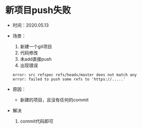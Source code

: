 # 新项目push失败

+ 时间：2020.05.13
+ 场景：
  1. 新建一个git项目
  2. 代码修改
  3. 未add直接push
  4. 出现错误
  ```
  error: src refspec refs/heads/master does not match any
  error: failed to push some refs to 'https://.....'
  ```

+ 原因：
	+ 新建的项目，且没有任何的commit

+ 解决
	1. commit代码即可